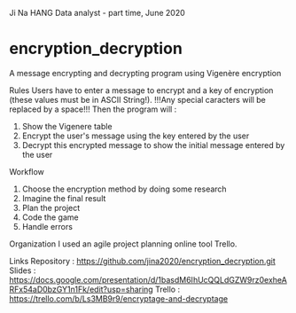 Ji Na HANG
Data analyst - part time, June 2020

# encryption_decryption
A message encrypting and decrypting program using Vigenère encryption

Rules
Users have to enter a message to encrypt and a key of encryption (these values must be in ASCII String!).
!!!Any special caracters will be replaced by a space!!!
Then the program will : 
1. Show the Vigenere table
2. Encrypt the user's message using the key entered by the user
3. Decrypt this encrypted message to show the initial message entered by the user

Workflow
1. Choose the encryption method by doing some research
2. Imagine the final result
3. Plan the project
4. Code the game
5. Handle errors

Organization
I used an agile project planning online tool Trello.

Links
Repository : https://github.com/jina2020/encryption_decryption.git
Slides : https://docs.google.com/presentation/d/1basdM6IhUcQQLdGZW9rz0exheARFx54aD0bzGY1n1Fk/edit?usp=sharing
Trello : https://trello.com/b/Ls3MB9r9/encryptage-and-decryptage